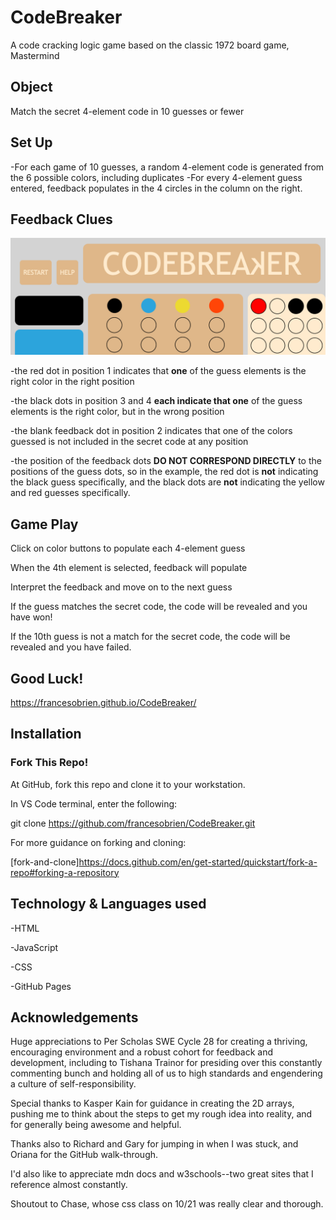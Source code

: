 # CodeBreaker
A code cracking logic game based on the classic 1972 board game, Mastermind 
## Object
Match the secret 4-element code in 10 guesses or fewer
## Set Up
-For each game of 10 guesses, a random 4-element code is generated from the 6 possible colors, including duplicates
-For every 4-element guess entered, feedback populates in the 4 circles in the column on the right.
## Feedback Clues

![feedback example](README/feedback_dots_example.png)

-the red dot in position 1 indicates that **one** of the guess elements is the right color in the right position

-the black dots in position 3 and 4 **each indicate that one** of the guess elements is the right color, but in the wrong position

-the blank feedback dot in position 2 indicates that one of the colors guessed is not included in the secret code at any position

-the position of the feedback dots **DO NOT CORRESPOND DIRECTLY** to the positions of the guess dots, so in the example, the red dot is **not** indicating the black guess specifically, and the black dots are **not** indicating the yellow and red guesses specifically.

## Game Play
Click on color buttons to populate each 4-element guess

When the 4th element is selected, feedback will populate

Interpret the feedback and move on to the next guess

If the guess matches the secret code, the code will be revealed and you have won!

If the 10th guess is not a match for the secret code, the code will be revealed and you have failed.

## Good Luck!

https://francesobrien.github.io/CodeBreaker/

## Installation

### Fork This Repo!

At GitHub, fork this repo and clone it to your workstation. 

In VS Code terminal, enter the following:

git clone https://github.com/francesobrien/CodeBreaker.git

For more guidance on forking and cloning:

[fork-and-clone]https://docs.github.com/en/get-started/quickstart/fork-a-repo#forking-a-repository

## Technology & Languages used
-HTML

-JavaScript

-CSS

-GitHub Pages

## Acknowledgements

Huge appreciations to Per Scholas SWE Cycle 28 for creating a thriving, encouraging environment and a robust cohort for feedback and development, including to Tishana Trainor for presiding over this constantly commenting bunch and holding all of us to high standards and engendering a culture of self-responsibility. 

Special thanks to Kasper Kain for guidance in creating the 2D arrays, pushing me to think about the steps to get my rough idea into reality, and for generally being awesome and helpful.

Thanks also to Richard and Gary for jumping in when I was stuck, and Oriana for the GitHub walk-through.

I'd also like to appreciate mdn docs and w3schools--two great sites that I reference almost constantly.

Shoutout to Chase, whose css class on 10/21 was really clear and thorough.
